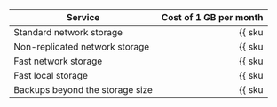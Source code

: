 | Service | Cost of 1 GB per month |
|---------------------------------|--------------------------------------------------------------------:|
| Standard network storage | {{ sku|USD|mdb.cluster.network-hdd.pg|month|string }} |
| Non-replicated network storage | {{ sku|USD|mdb.cluster.network-ssd-nonreplicated.pg|month|string }} |
| Fast network storage | {{ sku|USD|mdb.cluster.network-nvme.pg|month|string }} |
| Fast local storage | {{ sku|USD|mdb.cluster.local-nvme.pg|month|string }} |
| Backups beyond the storage size | {{ sku|USD|mdb.cluster.pg.backup|month|string }} |
